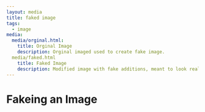 ```yaml
---
layout: media
title: faked image
tags:
  - image
media:
  media/orginal.html:
    title: Orginal Image
    description: Orginal imaged used to create fake image.
  media/faked.html
    title: Faked Image
    description: Modified image with fake additions, meant to look real.
---
```

# Fakeing an Image
